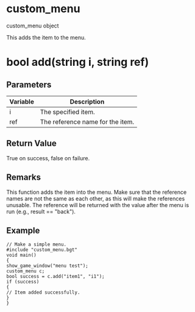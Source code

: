 # custom_menu

custom_menu object


This adds the item to the menu.

# bool add(string i, string ref)

## Parameters

Variable| Description
---|---
i | The specified item.
ref | The reference name for the item.

## Return Value

True on success, false on failure.

## Remarks

This function adds the item into the menu. Make sure that the reference names are not the same as each other, as this will make the references unusable. The reference will be returned with the value after the menu is run (e.g., result == "back").

## Example

```
// Make a simple menu.
#include "custom_menu.bgt"
void main()
{
show_game_window("menu test");
custom_menu c;
bool success = c.add("item1", "i1");
if (success)
{
// Item added successfully.
}
}
```
